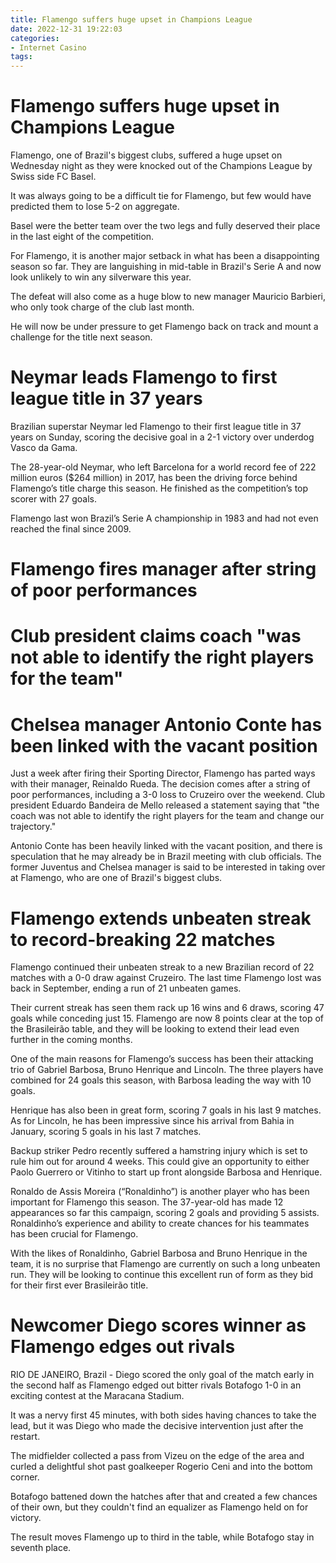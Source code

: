 ```yaml
---
title: Flamengo suffers huge upset in Champions League
date: 2022-12-31 19:22:03
categories:
- Internet Casino
tags:
---
```



#  Flamengo suffers huge upset in Champions League

Flamengo, one of Brazil's biggest clubs, suffered a huge upset on Wednesday night as they were knocked out of the Champions League by Swiss side FC Basel.

It was always going to be a difficult tie for Flamengo, but few would have predicted them to lose 5-2 on aggregate.

Basel were the better team over the two legs and fully deserved their place in the last eight of the competition.

For Flamengo, it is another major setback in what has been a disappointing season so far. They are languishing in mid-table in Brazil's Serie A and now look unlikely to win any silverware this year.

The defeat will also come as a huge blow to new manager Mauricio Barbieri, who only took charge of the club last month.

He will now be under pressure to get Flamengo back on track and mount a challenge for the title next season.

#  Neymar leads Flamengo to first league title in 37 years

Brazilian superstar Neymar led Flamengo to their first league title in 37 years on Sunday, scoring the decisive goal in a 2-1 victory over underdog Vasco da Gama.

The 28-year-old Neymar, who left Barcelona for a world record fee of 222 million euros ($264 million) in 2017, has been the driving force behind Flamengo’s title charge this season. He finished as the competition’s top scorer with 27 goals.

Flamengo last won Brazil’s Serie A championship in 1983 and had not even reached the final since 2009.

#  Flamengo fires manager after string of poor performances

# Club president claims coach "was not able to identify the right players for the team"

# Chelsea manager Antonio Conte has been linked with the vacant position

Just a week after firing their Sporting Director, Flamengo has parted ways with their manager, Reinaldo Rueda. The decision comes after a string of poor performances, including a 3-0 loss to Cruzeiro over the weekend. Club president Eduardo Bandeira de Mello released a statement saying that "the coach was not able to identify the right players for the team and change our trajectory." 

Antonio Conte has been heavily linked with the vacant position, and there is speculation that he may already be in Brazil meeting with club officials. The former Juventus and Chelsea manager is said to be interested in taking over at Flamengo, who are one of Brazil's biggest clubs.

#  Flamengo extends unbeaten streak to record-breaking 22 matches

Flamengo continued their unbeaten streak to a new Brazilian record of 22 matches with a 0-0 draw against Cruzeiro. The last time Flamengo lost was back in September, ending a run of 21 unbeaten games.

Their current streak has seen them rack up 16 wins and 6 draws, scoring 47 goals while conceding just 15. Flamengo are now 8 points clear at the top of the Brasileirão table, and they will be looking to extend their lead even further in the coming months.

One of the main reasons for Flamengo’s success has been their attacking trio of Gabriel Barbosa, Bruno Henrique and Lincoln. The three players have combined for 24 goals this season, with Barbosa leading the way with 10 goals.

Henrique has also been in great form, scoring 7 goals in his last 9 matches. As for Lincoln, he has been impressive since his arrival from Bahia in January, scoring 5 goals in his last 7 matches.

 Backup striker Pedro recently suffered a hamstring injury which is set to rule him out for around 4 weeks. This could give an opportunity to either Paolo Guerrero or Vitinho to start up front alongside Barbosa and Henrique.

Ronaldo de Assis Moreira (“Ronaldinho”) is another player who has been important for Flamengo this season. The 37-year-old has made 12 appearances so far this campaign, scoring 2 goals and providing 5 assists. Ronaldinho’s experience and ability to create chances for his teammates has been crucial for Flamengo.

With the likes of Ronaldinho, Gabriel Barbosa and Bruno Henrique in the team, it is no surprise that Flamengo are currently on such a long unbeaten run. They will be looking to continue this excellent run of form as they bid for their first ever Brasileirão title.

#  Newcomer Diego scores winner as Flamengo edges out rivals

RIO DE JANEIRO, Brazil - Diego scored the only goal of the match early in the second half as Flamengo edged out bitter rivals Botafogo 1-0 in an exciting contest at the Maracana Stadium.

It was a nervy first 45 minutes, with both sides having chances to take the lead, but it was Diego who made the decisive intervention just after the restart.

The midfielder collected a pass from Vizeu on the edge of the area and curled a delightful shot past goalkeeper Rogerio Ceni and into the bottom corner.

Botafogo battened down the hatches after that and created a few chances of their own, but they couldn't find an equalizer as Flamengo held on for victory.

The result moves Flamengo up to third in the table, while Botafogo stay in seventh place.